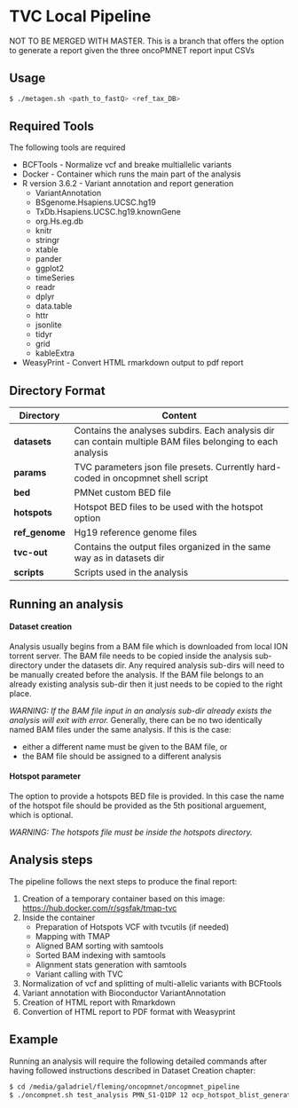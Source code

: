 # TVC Local Pipeline

NOT TO BE MERGED WITH MASTER.
This is a branch that offers the option to generate a report given the three oncoPMNET report input CSVs

## Usage

```sh
$ ./metagen.sh <path_to_fastQ> <ref_tax_DB>
```

## Required Tools

The following tools are required

* BCFTools - Normalize vcf and breake multiallelic variants
* Docker - Container which runs the main part of the analysis
* R version 3.6.2 - Variant annotation and report generation
    * VariantAnnotation
    * BSgenome.Hsapiens.UCSC.hg19
    * TxDb.Hsapiens.UCSC.hg19.knownGene
    * org.Hs.eg.db
    * knitr
    * stringr
    * xtable
    * pander
    * ggplot2
    * timeSeries
    * readr
    * dplyr
    * data.table
    * httr
    * jsonlite
    * tidyr
    * grid
    * kableExtra
* WeasyPrint - Convert HTML rmarkdown output to pdf report

## Directory Format

| Directory | Content |
| ------ | ------ |
| **datasets** | Contains the analyses subdirs. Each analysis dir can contain multiple BAM files belonging to each analysis|
| **params** |  TVC parameters json file presets. Currently hard-coded in oncopmnet shell script |
| **bed** |  PMNet custom BED file |
| **hotspots** | Hotspot BED files to be used with the hotspot option |
| **ref_genome** | Hg19 reference genome files |
| **tvc-out** | Contains the output files organized in the same way as in datasets dir |
| **scripts** | Scripts used in the analysis |

## Running an analysis
#### Dataset creation
Analysis usually begins from a BAM file which is downloaded from local ION torrent server. The BAM file needs to be copied inside the analysis sub-directory under the datasets dir. Any required analysis sub-dirs will need to be manually created before the analysis. If the BAM file belongs to an already existing analysis sub-dir then it just needs to be copied to the right place.

*WARNING: If the BAM file input in an analysis sub-dir already exists the analysis will exit with error.*
Generally, there can be no two identically named BAM files under the same analysis. If this is the case: 
* either a different name must be given to the BAM file, or
* the BAM file should be assigned to a different analysis

#### Hotspot parameter
The option to provide a hotspots BED file is provided. In this case the name of the hotspot file should be provided as the 5th positional arguement, which is optional. 

*WARNING: The hotspots file must be inside the hotspots directory.*

## Analysis steps
The pipeline follows the next steps to produce the final report:
1. Creation of a temporary container based on this image: https://hub.docker.com/r/sgsfak/tmap-tvc
2. Inside the container
    - Preparation of Hotspots VCF with tvcutils (if needed)
    - Mapping with TMAP
    - Aligned BAM sorting with samtools
    - Sorted BAM indexing with samtools
    - Alignment stats generation with samtools
    - Variant calling with TVC
3. Normalization of vcf and splitting of multi-allelic variants with BCFtools
4. Variant annotation with Bioconductor VariantAnnotation
5. Creation of HTML report with Rmarkdown
6. Convertion of HTML report to PDF format with Weasyprint

## Example
Running an analysis will require the following detailed commands after having followed instructions described in Dataset Creation  chapter:

```sh
$ cd /media/galadriel/fleming/oncopmnet/oncopmnet_pipeline
$ ./oncompnet.sh test_analysis PMN_S1-Q1DP 12 ocp_hotspot_blist_generated.bed>
```

